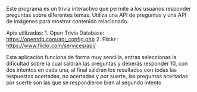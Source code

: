 
Este programa es un trivia interactivo que permite a los usuarios responder preguntas sobre diferentes temas. Utiliza una API de preguntas y una API de imágenes para 
mostrar contenido relacionado.

Apis utilizadas: 
      1. Open Trivia Database: https://opentdb.com/api_config.php
      2. Flickr : https://www.flickr.com/services/api/

Esta aplicación funciona de forma muy sencilla, entras seleccionas la dificultad sobre la cual saldrán las preguntas y deberás responder 10, con dos intentos en cada una,
al final saldrán los resultados con todas las respuestas acertadas, no acertadas y por suerte, las preguntas acertadas por suerte son las que se respondieron bien al
segundo intento
